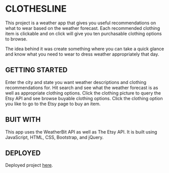 # CLOTHESLINE

This project is a weather app that gives you useful recommendations on what to wear based on the weather forecast. Each recommended clothing item is clickable and on click will give you ten purchasable clothing options to browse. 

The idea behind it was create something where you can take a quick glance and know what you need to wear to dress weather appropriately that day. 

## GETTING STARTED

Enter the city and state you want weather descriptions and clothing recommendations for. Hit search and see what the weather forecast is as well as appropriate clothing options. Click the clothing picture to query the Etsy API and see browse buyable clothing options. Click the clothing option you like to go to the Etsy page to buy an item. 

## BUIT WITH

This app uses the WeatherBit API as well as The Etsy API. It is built using JavaScript, HTML, CSS, Bootstrap, and jQuery.

## DEPLOYED

Deployed project [here](https://esingokgoz.github.io/Clothesline/). 




